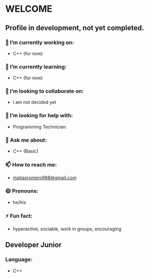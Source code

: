 # WELCOME

## Profile in development, not yet completed.

### 🔭 I’m currently working on:
- C++ (for now)

### 🌱 I’m currently learning:
- C++ (for now)

### 👯 I’m looking to collaborate on:
- I am not decided yet

### 🤔 I’m looking for help with:
- Programming Technician.

### 💬 Ask me about:
- C++ (Basic)

### 📫 How to reach me:
- matiasromero988@gmail.com

### 😄 Pronouns:
- he/his

### ⚡ Fun fact:
- hyperactive, sociable, work in groups, encouraging

## Developer Junior

### Language:
- C++
